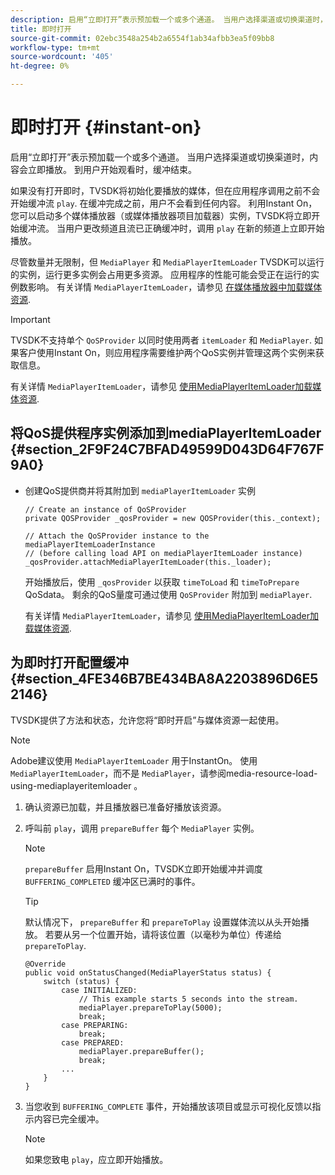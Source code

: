 ```yaml
---
description: 启用“立即打开”表示预加载一个或多个通道。 当用户选择渠道或切换渠道时，内容会立即播放。 到用户开始观看时，缓冲结束。
title: 即时打开
source-git-commit: 02ebc3548a254b2a6554f1ab34afbb3ea5f09bb8
workflow-type: tm+mt
source-wordcount: '405'
ht-degree: 0%

---
```


# 即时打开 {#instant-on}

启用“立即打开”表示预加载一个或多个通道。 当用户选择渠道或切换渠道时，内容会立即播放。 到用户开始观看时，缓冲结束。

如果没有打开即时，TVSDK将初始化要播放的媒体，但在应用程序调用之前不会开始缓冲流 `play`. 在缓冲完成之前，用户不会看到任何内容。 利用Instant On，您可以启动多个媒体播放器（或媒体播放器项目加载器）实例，TVSDK将立即开始缓冲流。 当用户更改频道且流已正确缓冲时，调用 `play` 在新的频道上立即开始播放。

尽管数量并无限制，但 `MediaPlayer` 和 `MediaPlayerItemLoader` TVSDK可以运行的实例，运行更多实例会占用更多资源。 应用程序的性能可能会受正在运行的实例数影响。 有关详情 `MediaPlayerItemLoader`，请参见 [在媒体播放器中加载媒体资源](../../../tvsdk-2.7-for-android/content-playback-options/mediaplayer-initialize-for-video/t-psdk-android-2.7-media-resource-load.md).

>[!IMPORTANT]
>
>TVSDK不支持单个 `QoSProvider` 以同时使用两者 `itemLoader` 和 `MediaPlayer`. 如果客户使用Instant On，则应用程序需要维护两个QoS实例并管理这两个实例来获取信息。

有关详情 `MediaPlayerItemLoader`，请参见 [使用MediaPlayerItemLoader加载媒体资源](../../../tvsdk-2.7-for-android/content-playback-options/mediaplayer-initialize-for-video/t-psdk-android-2.7-media-resource-load-using-mediaplayeritemloader.md).

## 将QoS提供程序实例添加到mediaPlayerItemLoader {#section_2F9F24C7BFAD49599D043D64F767F9A0}

* 创建QoS提供商并将其附加到 `mediaPlayerItemLoader` 实例

  ```
  // Create an instance of QoSProvider  
  private QOSProvider _qosProvider = new QOSProvider(this._context);  
  
  // Attach the QoSProvider instance to the mediaPlayerItemLoaderInstance  
  // (before calling load API on mediaPlayerItemLoader instance)  
  _qosProvider.attachMediaPlayerItemLoader(this._loader); 
  ```

  开始播放后，使用 `_qosProvider` 以获取 `timeToLoad` 和 `timeToPrepare` QoSdata。 剩余的QoS量度可通过使用 `QoSProvider` 附加到 `mediaPlayer`.

  有关详情 `MediaPlayerItemLoader`，请参见 [使用MediaPlayerItemLoader加载媒体资源](../../../tvsdk-2.7-for-android/content-playback-options/mediaplayer-initialize-for-video/t-psdk-android-2.7-media-resource-load-using-mediaplayeritemloader.md#use-mediaplayeritemloader).

## 为即时打开配置缓冲 {#section_4FE346B7BE434BA8A2203896D6E52146}

TVSDK提供了方法和状态，允许您将“即时开启”与媒体资源一起使用。

>[!NOTE]
>
>Adobe建议使用 `MediaPlayerItemLoader` 用于InstantOn。 使用 `MediaPlayerItemLoader`，而不是 `MediaPlayer`，请参阅media-resource-load-using-mediaplayeritemloader 。

1. 确认资源已加载，并且播放器已准备好播放该资源。
1. 呼叫前 `play`，调用 `prepareBuffer` 每个 `MediaPlayer` 实例。

   >[!NOTE]
   >
   >`prepareBuffer` 启用Instant On，TVSDK立即开始缓冲并调度 `BUFFERING_COMPLETED` 缓冲区已满时的事件。

   >[!TIP]
   >
   >默认情况下， `prepareBuffer` 和 `prepareToPlay` 设置媒体流以从头开始播放。 若要从另一个位置开始，请将该位置（以毫秒为单位）传递给 `prepareToPlay`.

   ```
   @Override 
   public void onStatusChanged(MediaPlayerStatus status) { 
       switch (status) { 
           case INITIALIZED: 
               // This example starts 5 seconds into the stream. 
               mediaPlayer.prepareToPlay(5000); 
               break; 
           case PREPARING: 
               break; 
           case PREPARED: 
               mediaPlayer.prepareBuffer(); 
               break; 
           ... 
       } 
   }
   ```

1. 当您收到 `BUFFERING_COMPLETE` 事件，开始播放该项目或显示可视化反馈以指示内容已完全缓冲。

   >[!NOTE]
   >
   >如果您致电 `play`，应立即开始播放。
